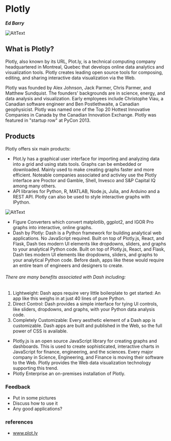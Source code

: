 Plotly
=============
***Ed Barry***

![AltText](https://github.com/ULStats/MA4128Assessment-2018/blob/master/30125654-18858b44-9307-11e7-96bc-c37c15b2be51.png)

## What is Plotly?
Plotly, also known by its URL, Plot.ly, is a technical computing company headquartered in Montreal, Quebec that develops online data analytics and visualization tools. Plotly creates leading open source tools for composing, editing, and sharing interactive data visualization via the Web.

Plotly was founded by Alex Johnson, Jack Parmer, Chris Parmer, and Matthew Sundquist. The founders' backgrounds are in science, energy, and data analysis and visualization. Early employees include Christophe Viau, a Canadian software engineer and Ben Postlethwaite, a Canadian geophysicist. Plotly was named one of the Top 20 Hottest Innovative Companies in Canada by the Canadian Innovation Exchange. Plotly was featured in "startup row" at PyCon 2013. 

## Products
Plotly offers six main products:
* Plot.ly has a graphical user interface for importing and analyzing data into a grid and using stats tools. Graphs can be embedded or downloaded. Mainly used to make creating graphs faster and more efficient. 
Noteable companies associated and activley use the Plotly interface are Proctor and Gamble, Shell, Invesco and S&P Capital IQ among many others.
* API libraries for Python, R, MATLAB, Node.js, Julia, and Arduino and a REST API. Plotly can also be used to style interactive graphs with IPython.

![AltText](https://github.com/ULStats/MA4128Assessment-2018/blob/master/plotly%20for%20R.gif)

* Figure Converters which convert matplotlib, ggplot2, and IGOR Pro graphs into interactive, online graphs.
* Dash by Plotly: Dash is a Python framework for building analytical web applications. No JavaScript required. Built on top of Plotly.js, React, and Flask, Dash ties modern UI elements like dropdowns, sliders, and graphs to your analytical Python code. Built on top of Plotly.js, React, and Flask, Dash ties modern UI elements like dropdowns, sliders, and graphs to your analytical Python code.
Before dash, apps like these would require an entire team of engineers and designers to create. 
###### There are many benefits associated with Dash including:
1. Lightweight: Dash apps require very little boilerplate to get started: An app like this weighs in at just 40 lines of pure Python.
2. Direct Control: Dash provides a simple interface for tying UI controls, like sliders, dropdowns, and graphs, with your Python data analysis code.
3. Completely Customizable: Every aesthetic element of a Dash app is customizable. Dash apps are built and published in the Web, so the full power of CSS is available.
* Plotly.js is an open source JavaScript library for creating graphs and dashboards. This is used to create sophisticated, interactive charts in JavaScript for finance, engineering, and the sciences. Every major company in Science, Engineering, and Finance is moving their software to the Web. Plotly provides the Web data visualization technology supporting this trend.
* Plotly Enterprise an on-premises installation of Plotly.


### Feedback
* Put in some pictures
* Discuss how to use it
* Any good applications?

### references
* www.plot.ly
